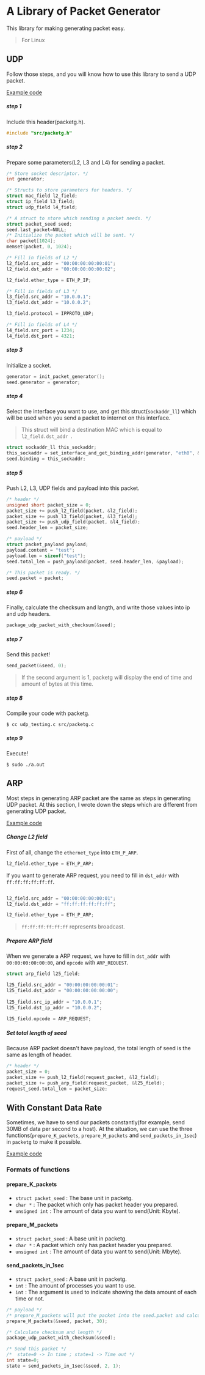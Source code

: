 # A Library of Packet Generator 

This library for making generating packet easy.

> For Linux

## UDP

Follow those steps, and you will know how to use this library to send a UDP packet.

[Example code](https://github.com/YanHaoChen/packetg/blob/master/src/udp_testing.c)

##### step 1

Include this header(packetg.h).

```c
#include "src/packetg.h"
```
##### step 2
Prepare some parameters(L2, L3 and L4) for sending a packet.

```c
/* Store socket descriptor. */
int generator;

/* Structs to store parameters for headers. */
struct mac_field l2_field;
struct ip_field l3_field;
struct udp_field l4_field;

/* A struct to store which sending a packet needs. */
struct packet_seed seed;
seed.last_packet=NULL;
/* Initialize the packet which will be sent. */
char packet[1024];
memset(packet, 0, 1024);

/* Fill in fields of L2 */
l2_field.src_addr = "00:00:00:00:00:01";
l2_field.dst_addr = "00:00:00:00:00:02";

l2_field.ether_type = ETH_P_IP;

/* Fill in fields of L3 */
l3_field.src_addr = "10.0.0.1";
l3_field.dst_addr = "10.0.0.2";

l3_field.protocol = IPPROTO_UDP;

/* Fill in fields of L4 */
l4_field.src_port = 1234;
l4_field.dst_port = 4321;
```


##### step 3
Initialize a socket.

```c
generator = init_packet_generator();
seed.generator = generator;
```

##### step 4
Select the interface you want to use, and get this struct(`sockaddr_ll`) which will be used when you send a packet to internet on this interface.

> This struct will bind a destination MAC which is equal to `l2_field.dst_addr `.

```c
struct sockaddr_ll this_sockaddr;
this_sockaddr = set_interface_and_get_binding_addr(generator, "eth0", &l2_field);
seed.binding = this_sockaddr;

```
##### step 5
Push L2, L3, UDP fields and payload into this packet.

```c
/* header */
unsigned short packet_size = 0;
packet_size += push_l2_field(packet, &l2_field);
packet_size += push_l3_field(packet, &l3_field);
packet_size += push_udp_field(packet, &l4_field);
seed.header_len = packet_size;

/* payload */
struct packet_payload payload;
payload.content = "test";
payload.len = sizeof("test");
seed.total_len = push_payload(packet, seed.header_len, &payload);

/* This packet is ready. */
seed.packet = packet; 
```

##### step 6

Finally, calculate the checksum and langth, and write those values into ip and udp headers. 

```c
package_udp_packet_with_checksum(&seed);
```

##### step 7

Send this packet!

```c
send_packet(&seed, 0);
```

> If the second argument is 1, packetg will display the end of  time and amount of bytes at this time.

##### step 8

Compile your code with packetg.

```shell
$ cc udp_testing.c src/packetg.c
```

##### step 9
Execute!

```shell
$ sudo ./a.out
```

## ARP

Most steps in generating ARP packet are the same as steps in generating UDP packet. At this section, I wrote down the steps which are different from generating UDP packet.

[Example code](https://github.com/YanHaoChen/packetg/blob/master/src/arp_testing.c)

##### Change L2 field

First of all, change the `ethernet_type` into `ETH_P_ARP`. 

```c
l2_field.ether_type = ETH_P_ARP;
```
If you want to generate ARP request, you need to fill in `dst_addr` with `ff:ff:ff:ff:ff:ff`.

```c

l2_field.src_addr = "00:00:00:00:00:01";
l2_field.dst_addr = "ff:ff:ff:ff:ff:ff";

l2_field.ether_type = ETH_P_ARP;
```
> `ff:ff:ff:ff:ff:ff` represents broadcast.

##### Prepare ARP field

When we generate a ARP request, we have to fill in `dst_addr` with `00:00:00:00:00:00`, and `opcode` with `ARP_REQUEST`.

```c
struct arp_field l25_field;

l25_field.src_addr = "00:00:00:00:00:01";
l25_field.dst_addr = "00:00:00:00:00:00";
    
l25_field.src_ip_addr = "10.0.0.1";
l25_field.dst_ip_addr = "10.0.0.2";
    
l25_field.opcode = ARP_REQUEST;
```

##### Set total length of seed

Because ARP packet doesn't have payload, the total length of seed is the same as length of header.

```c
/* header */
packet_size = 0;
packet_size += push_l2_field(request_packet, &l2_field);
packet_size += push_arp_field(request_packet, &l25_field);
request_seed.total_len = packet_size;
```

## With Constant Data Rate

Sometimes, we have to send our packets constantly(for example, send 30MB of data per second to a host). At the situation, we can use the three functions(`prepare_K_packets`, `prepare_M_packets` and `send_packets_in_1sec`) in `packetg` to make it possible.

[Example code](https://github.com/YanHaoChen/packetg/blob/master/data_rate_testing.c)

### Formats of functions

#### prepare_K_packets

* `struct packet_seed` : The base unit in packetg.
* `char *` : The packet which only has packet header you prepared.
* `unsigned int` : The amount of data you want to send(Unit: Kbyte). 

#### prepare_M_packets

- `struct packet_seed` : A base unit in packetg.
- `char *` : A packet which only has packet header you prepared.
- `unsigned int` : The amount of data you want to send(Unit: Mbyte). 

#### send_packets_in_1sec

- `struct packet_seed` : A base unit in packetg.
- `int` : The amount of processes you want to use.
- `int` : The argument is used to indicate showing the data amount  of each time or not.

```C
/* payload */
/* prepare_M_packets will put the packet into the seed.packet and calculate the times packetg needed to repeat. The last packet will be put into seed.last_packet. */
prepare_M_packets(&seed, packet, 30);

/* Calculate checksum and length */
package_udp_packet_with_checksum(&seed);

/* Send this packet */
/*  state=0 -> In time ; state=1 -> Time out */
int state=0;
state = send_packets_in_1sec(&seed, 2, 1);
```

 